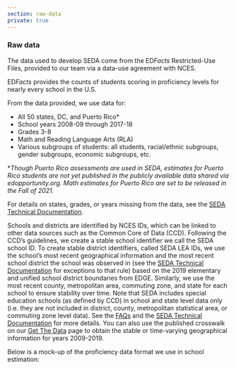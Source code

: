 ```yaml
---
section: raw-data
private: true
---
```

### Raw data

The data used to develop SEDA come from the ED<i>Facts</i> Restricted-Use Files, provided to our team via a data-use agreement with NCES.

ED<i>Facts</i> provides the counts of students scoring in proficiency levels for nearly every school in the U.S.

From the data provided, we use data for:

- All 50 states, DC, and Puerto Rico*
- School years 2008-09 through 2017-18
- Grades 3-8
- Math and Reading Language Arts (RLA)
- Various subgroups of students: all students, racial/ethnic subgroups, gender subgroups, economic subgroups, etc.

*_Though Puerto Rico assessments are used in SEDA, estimates for Puerto Rico students are not yet published in the publicly available data shared via edopportunity.org. Math estimates for Puerto Rico are set to be released in the Fall of 2021._ 

For details on states, grades, or years missing from the data, see the <a href="https://stacks.stanford.edu/file/druid:db586ns4974/seda_documentation_4.1.pdf" target="_blank" rel="noopener noreferrer">SEDA Technical Documentation</a>.

Schools and districts are identified by NCES IDs, which can be linked to other data sources such as the Common Core of Data (CCD). Following the CCD’s guidelines, we create a stable school identifier we call the SEDA school ID. To create stable district identifiers, called SEDA LEA IDs, we use the school’s most recent geographical information and the most recent school district the school was observed in (see the <a href="https://stacks.stanford.edu/file/druid:db586ns4974/seda_documentation_4.1.pdf" target="_blank" rel="noopener noreferrer">SEDA Technical Documentation</a> for exceptions to that rule) based on the 2019 elementary and unified school district boundaries from EDGE. Similarly, we use the most recent county, metropolitan area, commuting zone, and state for each school to ensure stability over time. Note that SEDA includes special education schools (as defined by CCD) in school and state level data only (i.e. they are not included in district, county, metropolitan statistical area, or commuting zone level data). See the <a href="/help-faq/" target="_blank" rel="noopener noreferrer">FAQs</a> and the <a href="https://stacks.stanford.edu/file/druid:db586ns4974/seda_documentation_4.1.pdf" target="_blank" rel="noopener noreferrer">SEDA Technical Documentation</a> for more details. You can also use the published crosswalk on our <a href="/get-the-data/" target="_blank" rel="noopener noreferrer">Get The Data</a> page to obtain the stable or time-varying geographical information for years 2009-2019.

Below is a mock-up of the proficiency data format we use in school estimation: